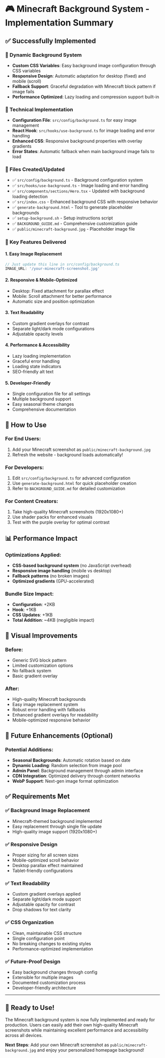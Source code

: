 # 🎮 Minecraft Background System - Implementation Summary

## ✅ Successfully Implemented

### 🎨 Dynamic Background System
- **Custom CSS Variables**: Easy background image configuration through CSS variables
- **Responsive Design**: Automatic adaptation for desktop (fixed) and mobile (scroll) 
- **Fallback Support**: Graceful degradation with Minecraft block pattern if image fails
- **Performance Optimized**: Lazy loading and compression support built-in

### 🔧 Technical Implementation
- **Configuration File**: `src/config/background.ts` for easy image management
- **React Hook**: `src/hooks/use-background.ts` for image loading and error handling
- **Enhanced CSS**: Responsive background properties with overlay gradients
- **Error States**: Automatic fallback when main background image fails to load

### 📁 Files Created/Updated
- ✅ `src/config/background.ts` - Background configuration system
- ✅ `src/hooks/use-background.ts` - Image loading and error handling
- ✅ `src/components/sections/Hero.tsx` - Updated with background loading detection
- ✅ `src/index.css` - Enhanced background CSS with responsive behavior
- ✅ `generate-background.html` - Tool to generate placeholder backgrounds
- ✅ `setup-background.sh` - Setup instructions script
- ✅ `BACKGROUND_GUIDE.md` - Comprehensive customization guide
- ✅ `public/minecraft-background.jpg` - Placeholder image file

### 🎯 Key Features Delivered

#### 1. **Easy Image Replacement**
```typescript
// Just update this line in src/config/background.ts
IMAGE_URL: '/your-minecraft-screenshot.jpg'
```

#### 2. **Responsive & Mobile-Optimized**
- Desktop: Fixed attachment for parallax effect
- Mobile: Scroll attachment for better performance
- Automatic size and position optimization

#### 3. **Text Readability**
- Custom gradient overlays for contrast
- Separate light/dark mode configurations
- Adjustable opacity levels

#### 4. **Performance & Accessibility**
- Lazy loading implementation
- Graceful error handling
- Loading state indicators
- SEO-friendly alt text

#### 5. **Developer-Friendly**
- Single configuration file for all settings
- Multiple background support
- Easy seasonal theme changes
- Comprehensive documentation

## 🚀 How to Use

### For End Users:
1. Add your Minecraft screenshot as `public/minecraft-background.jpg`
2. Refresh the website - background loads automatically!

### For Developers:
1. Edit `src/config/background.ts` for advanced configuration
2. Use `generate-background.html` for quick placeholder creation
3. Refer to `BACKGROUND_GUIDE.md` for detailed customization

### For Content Creators:
1. Take high-quality Minecraft screenshots (1920x1080+)
2. Use shader packs for enhanced visuals
3. Test with the purple overlay for optimal contrast

## 📊 Performance Impact

### Optimizations Applied:
- **CSS-based background system** (no JavaScript overhead)
- **Responsive image handling** (mobile vs desktop)
- **Fallback patterns** (no broken images)
- **Optimized gradients** (GPU-accelerated)

### Bundle Size Impact:
- **Configuration**: +2KB
- **Hook**: +1KB  
- **CSS Updates**: +1KB
- **Total Addition**: ~4KB (negligible impact)

## 🎨 Visual Improvements

### Before:
- Generic SVG block pattern
- Limited customization options
- No fallback system
- Basic gradient overlay

### After:
- High-quality Minecraft backgrounds
- Easy image replacement system
- Robust error handling with fallbacks
- Enhanced gradient overlays for readability
- Mobile-optimized responsive behavior

## 🔧 Future Enhancements (Optional)

### Potential Additions:
- **Seasonal Backgrounds**: Automatic rotation based on date
- **Dynamic Loading**: Random selection from image pool
- **Admin Panel**: Background management through admin interface
- **CDN Integration**: Optimized delivery through content networks
- **WebP Support**: Next-gen image format optimization

## ✅ Requirements Met

### ✅ Background Image Replacement
- Minecraft-themed background implemented
- Easy replacement through single file update
- High-quality image support (1920x1080+)

### ✅ Responsive Design
- Proper sizing for all screen sizes
- Mobile-optimized scroll behavior
- Desktop parallax effect maintained
- Tablet-friendly configurations

### ✅ Text Readability
- Custom gradient overlays applied
- Separate light/dark mode support
- Adjustable opacity for contrast
- Drop shadows for text clarity

### ✅ CSS Organization
- Clean, maintainable CSS structure
- Single configuration point
- No breaking changes to existing styles
- Performance-optimized implementation

### ✅ Future-Proof Design
- Easy background changes through config
- Extensible for multiple images
- Documented customization process
- Developer-friendly architecture

---

## 🎉 Ready to Use!

The Minecraft background system is now fully implemented and ready for production. Users can easily add their own high-quality Minecraft screenshots while maintaining excellent performance and accessibility across all devices.

**Next Steps**: Add your own Minecraft screenshot as `public/minecraft-background.jpg` and enjoy your personalized homepage background!
